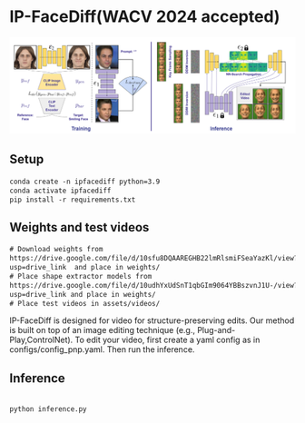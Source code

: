 # IP-FaceDiff(WACV 2024 accepted)


![Overview](Videos/Videos/face_editing.png)

## Setup
```
conda create -n ipfacediff python=3.9
conda activate ipfacediff
pip install -r requirements.txt
```
## Weights and test videos
```
# Download weights from https://drive.google.com/file/d/10sfu8DQAAREGHB22lmRlsmiFSeaYazKl/view?usp=drive_link  and place in weights/
# Place shape extractor models from https://drive.google.com/file/d/10udhYxUdSnT1qbGIm9064YBBszvnJ1U-/view?usp=drive_link and place in weights/
# Place test videos in assets/videos/ 
```

IP-FaceDiff is designed for video for structure-preserving edits.
Our method is built on top of an image editing technique (e.g., Plug-and-Play,ControlNet).
To edit your video, first create a yaml config as in configs/config_pnp.yaml. Then run the inference.
## Inference
```

python inference.py

```
